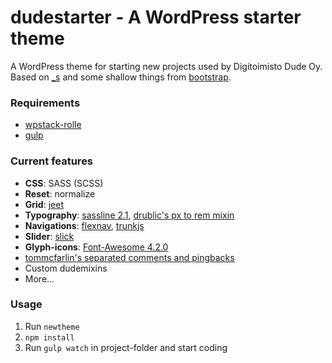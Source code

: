 # dudestarter - A WordPress starter theme

A WordPress theme for starting new projects used by Digitoimisto Dude Oy. Based on [_s](https://github.com/Automattic/_s) and some shallow things from [bootstrap](https://github.com/twbs/bootstrap).

### Requirements

- [wpstack-rolle](https://github.com/ronilaukkarinen/wpstack-rolle)
- [gulp](https://github.com/gulpjs/gulp/)

### Current features

 - **CSS**: SASS (SCSS)
 - **Reset**: normalize
 - **Grid**: [jeet](https://github.com/mojotech/jeet)
 - **Typography**: [sassline 2.1](https://github.com/designbyjake/sassline), [drublic's px to rem mixin](https://github.com/drublic/Sass-Mixins/blob/master/partials/_rem.scss)
 - **Navigations**: [flexnav](https://github.com/indyplanets/flexnav), [trunkjs](http://www.roblukedesign.com/trunk/trunk.html)
 - **Slider**: [slick](https://github.com/kenwheeler/slick)
 - **Glyph-icons**: [Font-Awesome 4.2.0](https://github.com/FortAwesome/Font-Awesome)
 - [tommcfarlin's separated comments and pingbacks](https://gist.github.com/tommcfarlin/083f9a1212b872015e38)
 - Custom dudemixins
 - More...

### Usage

1. Run `newtheme`
2. `npm install`
3. Run `gulp watch` in project-folder and start coding